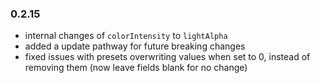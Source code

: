 ### 0.2.15
- internal changes of `colorIntensity` to `lightAlpha`
- added a update pathway for future breaking changes
- fixed issues with presets overwriting values when set to 0, instead of removing them (now leave fields blank for no change)
